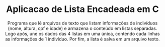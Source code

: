 <h1 align="center">Aplicacao de Lista Encadeada em C</h1>
<p align="center">Programa que lê arquivos de texto que listam informações de indivíduos (nome, altura, cpf e idade) e armazena o conteúdo em listas separadas. Logo após, une os dados das 4 listas em uma única, contendo cada linhas as informações de 1 indivíduo. Por fim, a lista é salva em um arquivo texto.</p>

